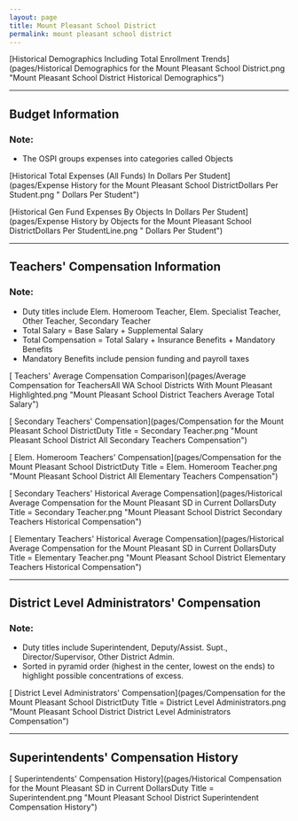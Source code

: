 ```yaml
---
layout: page
title: Mount Pleasant School District
permalink: mount pleasant school district
---
```



[Historical Demographics Including Total Enrollment Trends](pages/Historical Demographics for the Mount Pleasant School District.png "Mount Pleasant School District Historical Demographics")

___

## Budget Information
### Note:
- The OSPI groups expenses into categories called Objects

[Historical Total Expenses (All Funds) In Dollars Per Student](pages/Expense History for the Mount Pleasant School DistrictDollars Per Student.png " Dollars Per Student")

[Historical Gen Fund Expenses By Objects In Dollars Per Student](pages/Expense History by Objects for the Mount Pleasant School DistrictDollars Per StudentLine.png " Dollars Per Student")


___

## Teachers' Compensation Information
### Note:
- Duty titles include Elem. Homeroom Teacher, Elem. Specialist Teacher, Other Teacher, Secondary Teacher
- Total Salary = Base Salary + Supplemental Salary
- Total Compensation = Total Salary + Insurance Benefits + Mandatory Benefits
- Mandatory Benefits include pension funding and payroll taxes

[ Teachers' Average Compensation Comparison](pages/Average Compensation for TeachersAll WA School Districts With Mount Pleasant Highlighted.png "Mount Pleasant School District Teachers Average Total Salary")

[ Secondary Teachers' Compensation](pages/Compensation for the Mount Pleasant School DistrictDuty Title = Secondary Teacher.png "Mount Pleasant School District All Secondary Teachers Compensation")

[ Elem. Homeroom Teachers' Compensation](pages/Compensation for the Mount Pleasant School DistrictDuty Title = Elem. Homeroom Teacher.png "Mount Pleasant School District All Elementary Teachers Compensation")

[ Secondary Teachers' Historical Average Compensation](pages/Historical Average Compensation for the Mount Pleasant SD in Current DollarsDuty Title = Secondary Teacher.png "Mount Pleasant School District Secondary Teachers Historical Compensation")

[ Elementary Teachers' Historical Average Compensation](pages/Historical Average Compensation for the Mount Pleasant SD in Current DollarsDuty Title = Elementary Teacher.png "Mount Pleasant School District Elementary Teachers Historical Compensation")


___

## District Level Administrators' Compensation

### Note:
- Duty titles include Superintendent, Deputy/Assist. Supt., Director/Supervisor, Other District Admin.
- Sorted in pyramid order (highest in the center, lowest on the ends) to highlight possible concentrations of excess.

[ District Level Administrators' Compensation](pages/Compensation for the Mount Pleasant School DistrictDuty Title = District Level Administrators.png "Mount Pleasant School District District Level Administrators Compensation")


___

## Superintendents' Compensation History

[ Superintendents' Compensation History](pages/Historical Compensation for the Mount Pleasant SD in Current DollarsDuty Title = Superintendent.png "Mount Pleasant School District Superintendent Compensation History")

